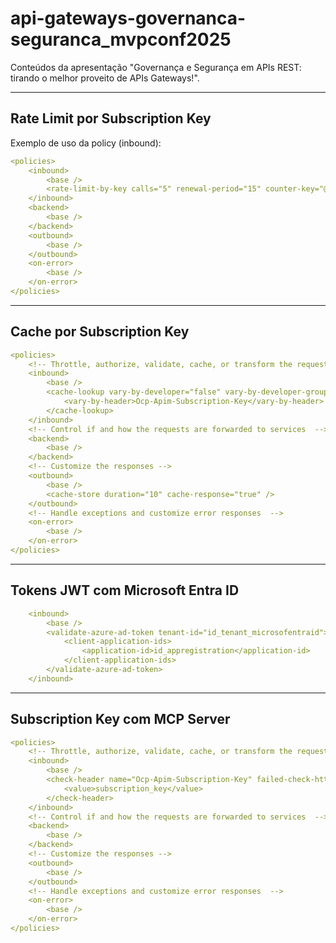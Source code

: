 # api-gateways-governanca-seguranca_mvpconf2025
Conteúdos da apresentação "Governança e Segurança em APIs REST: tirando o melhor proveito de APIs Gateways!".

---

## Rate Limit por Subscription Key

Exemplo de uso da policy <rate-limit-by-key> (inbound):

```yaml
<policies>
    <inbound>
        <base />
        <rate-limit-by-key calls="5" renewal-period="15" counter-key="@(context.Subscription.Id)" />
    </inbound>
    <backend>
        <base />
    </backend>
    <outbound>
        <base />
    </outbound>
    <on-error>
        <base />
    </on-error>
</policies>
```

---

## Cache por Subscription Key

```yaml
<policies>
    <!-- Throttle, authorize, validate, cache, or transform the requests -->
    <inbound>
        <base />
        <cache-lookup vary-by-developer="false" vary-by-developer-groups="false" downstream-caching-type="none">
            <vary-by-header>Ocp-Apim-Subscription-Key</vary-by-header>
        </cache-lookup>
    </inbound>
    <!-- Control if and how the requests are forwarded to services  -->
    <backend>
        <base />
    </backend>
    <!-- Customize the responses -->
    <outbound>
        <base />
        <cache-store duration="10" cache-response="true" />
    </outbound>
    <!-- Handle exceptions and customize error responses  -->
    <on-error>
        <base />
    </on-error>
</policies>
```
---

## Tokens JWT com Microsoft Entra ID

```yaml
    <inbound>
        <base />
        <validate-azure-ad-token tenant-id="id_tenant_microsofentraid">
            <client-application-ids>
                <application-id>id_appregistration</application-id>
            </client-application-ids>
        </validate-azure-ad-token>
    </inbound>
```

---

## Subscription Key com MCP Server

```yaml
<policies>
	<!-- Throttle, authorize, validate, cache, or transform the requests -->
	<inbound>
		<base />
		<check-header name="Ocp-Apim-Subscription-Key" failed-check-httpcode="401" failed-check-error-message="Subscription key faltando ou invalida.">
			<value>subscription_key</value>
		</check-header>
	</inbound>
	<!-- Control if and how the requests are forwarded to services  -->
	<backend>
		<base />
	</backend>
	<!-- Customize the responses -->
	<outbound>
		<base />
	</outbound>
	<!-- Handle exceptions and customize error responses  -->
	<on-error>
		<base />
	</on-error>
</policies>
```
